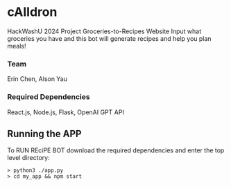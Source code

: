 # cAIldron
HackWashU 2024 Project Groceries-to-Recipes Website
Input what groceries you have and this bot will generate recipes and help you plan meals!

### Team
Erin Chen, Alson Yau

### Required Dependencies
React.js, Node.js, Flask, OpenAI GPT API

## Running the APP
To RUN REciPE BOT download the required dependencies and enter the top level directory:
```
> python3 ./app.py
> cd my_app && npm start
```
